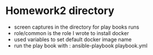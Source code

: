 # Homework2 directory 

- screen captures in the directory for play books runs
- role/common is the role I wrote to install docker
- used variables to set default docker image name
- run the play book with : ansible-playbook playbook.yml
